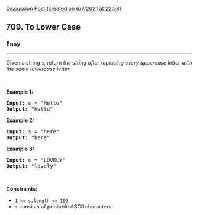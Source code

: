 [Discussion Post (created on 6/7/2021 at 22:58)](https://leetcode.com/problems/to-lower-case/discuss/1387579/Python-solution-using-ASCII)  
<h2>709. To Lower Case</h2><h3>Easy</h3><hr><div><p>Given a string <code>s</code>, return <em>the string after replacing every uppercase letter with the same lowercase letter</em>.</p>

<p>&nbsp;</p>
<p><strong>Example 1:</strong></p>

<pre><strong>Input:</strong> s = "Hello"
<strong>Output:</strong> "hello"
</pre>

<p><strong>Example 2:</strong></p>

<pre><strong>Input:</strong> s = "here"
<strong>Output:</strong> "here"
</pre>

<p><strong>Example 3:</strong></p>

<pre><strong>Input:</strong> s = "LOVELY"
<strong>Output:</strong> "lovely"
</pre>

<p>&nbsp;</p>
<p><strong>Constraints:</strong></p>

<ul>
	<li><code>1 &lt;= s.length &lt;= 100</code></li>
	<li><code>s</code> consists of printable ASCII characters.</li>
</ul>
</div>